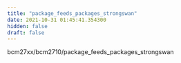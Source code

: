 ```yaml
---
title: "package_feeds_packages_strongswan"
date: 2021-10-31 01:45:41.354300
hidden: false
draft: false
---
```


bcm27xx/bcm2710/package_feeds_packages_strongswan

